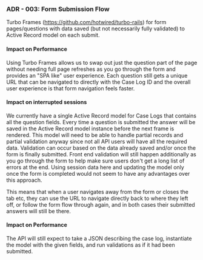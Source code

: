 ### ADR - 003: Form Submission Flow

Turbo Frames (https://github.com/hotwired/turbo-rails) for form pages/questions with data saved (but not necessarily fully validated) to Active Record model on each submit.


#### Impact on Performance

Using Turbo Frames allows us to swap out just the question part of the page without needing full page refreshes as you go through the form and provides an "SPA like" user experience. Each question still gets a unique URL that can be navigated to directly with the Case Log ID and the overall user experience is that form navigation feels faster.

#### Impact on interrupted sessions

We currently have a single Active Record model for Case Logs that contains all the question fields. Every time a question is submitted the answer will be saved in the Active Record model instance before the next frame is rendered. This model will need to be able to handle partial records and partial validation anyway since not all API users will have all the required data. Validation can occur based on the data already saved and/or once the form is finally submitted. Front end validation will still happen additionally as you go through the form to help make sure users don't get a long list of errors at the end. Using session data here and updating the model only once the form is completed would not seem to have any advantages over this approach.

This means that when a user navigates away from the form or closes the tab etc, they can use the URL to navigate directly back to where they left off, or follow the form flow through again, and in both cases their submitted answers will still be there.


#### Impact on Performance

The API will still expect to take a JSON describing the case log, instantiate the model with the given fields, and run validations as if it had been submitted.
